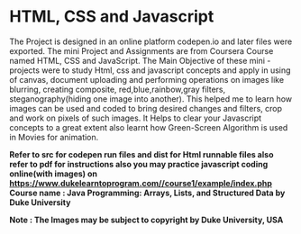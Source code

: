 # HTML, CSS and Javascript

The Project is designed in an online platform codepen.io and later files were exported. The mini Project and Assignments
are from Coursera Course named HTML, CSS and JavaScript. The Main Objective of these mini - projects were to study Html,
css and javascript concepts and apply in using of canvas, document uploading and performing operations on images like 
blurring, creating composite, red,blue,rainbow,gray filters, steganography(hiding one image into another). This helped
me to learn how images can be used and coded to bring desired changes and filters, crop and work on pixels of such images.
It Helps to clear your Javascript concepts to a great extent also learnt how Green-Screen Algorithm is used in Movies for 
animation.

**Refer to src for codepen run files and dist for Html runnable files also refer to pdf for instructions also you may 
practice javascript coding online(with images) on https://www.dukelearntoprogram.com//course1/example/index.php
Course name : Java Programming: Arrays, Lists, and Structured Data by Duke University**

**Note : The Images may be subject to copyright by Duke University, USA**
